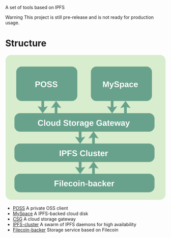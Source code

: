 A set of tools based on IPFS

Warning This project is still pre-release and is not ready for production usage.


# Structure

![](./flipped-architecture.svg)

* [POSS](./poss) A private OSS client
* [MySpace](./myspace) A IPFS-backed cloud disk
* [CSG](./csg) A cloud storage gateway
* [IPFS-cluster](./ipfs-cluster) A swarm of IPFS daemons for high availability
* [Filecoin-backer](./filecoin-backer) Storage service based on Filecoin

